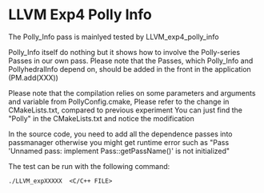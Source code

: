 # LLVM Exp4 Polly Info


The Polly_Info pass is mainlyed tested by LLVM_exp4_polly_info

Polly_Info itself do nothing but it shows how to involve the Polly-series Passes in our own pass. Please note that the Passes, which Polly_Info and PollyhedralInfo depend on, should be added in the front in the application (PM.add(XXX))

Please note that the compilation relies on some parameters and arguments and variable from PollyConfig.cmake,
Please refer to the change in CMakeLists.txt, compared to previous experiment
You can just find the "Polly" in the CMakeLists.txt and notice the modification

In the source code, you need to add all the dependence passes into passmanager otherwise you might get runtime error such as "Pass 'Unnamed pass: implement Pass::getPassName()' is not initialized"

The test can be run with the following command:

    ./LLVM_expXXXXX  <C/C++ FILE>
